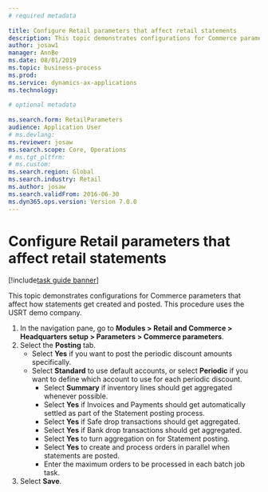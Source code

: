 ```yaml
--- 
# required metadata 
 
title: Configure Retail parameters that affect retail statements
description: This topic demonstrates configurations for Commerce parameters that affect how statements get created and posted. 
author: josaw1
manager: AnnBe 
ms.date: 08/01/2019
ms.topic: business-process 
ms.prod:  
ms.service: dynamics-ax-applications 
ms.technology:  
 
# optional metadata 
 
ms.search.form: RetailParameters   
audience: Application User 
# ms.devlang:  
ms.reviewer: josaw
ms.search.scope: Core, Operations 
# ms.tgt_pltfrm:  
# ms.custom:  
ms.search.region: Global
ms.search.industry: Retail
ms.author: josaw
ms.search.validFrom: 2016-06-30 
ms.dyn365.ops.version: Version 7.0.0 
---
```

# Configure Retail parameters that affect retail statements

[!include[task guide banner](../includes/task-guide-banner.md)]

This topic demonstrates configurations for Commerce parameters that affect how statements get created and posted. This procedure uses the USRT demo company.

1. In the navigation pane, go to **Modules > Retail and Commerce > Headquarters setup  > Parameters > Commerce parameters**.
2. Select the **Posting** tab.
    - Select **Yes** if you want to post the periodic discount amounts specifically.  
    - Select **Standard** to use default accounts, or select **Periodic** if you want to define which account to use for each periodic discount.  
      - Select **Summary** if inventory lines should get aggregated whenever possible.  
      - Select **Yes** if Invoices and Payments should get automatically settled as part of the Statement posting process.  
      - Select **Yes** if Safe drop transactions should get aggregated.  
      - Select **Yes** if Bank drop transactions should get aggregated.  
      - Select **Yes** to turn aggregation on for Statement posting.  
      - Select **Yes** to create and process orders in parallel when statements are posted.  
      - Enter the maximum orders to be processed in each batch job task.  
3. Select **Save**.

